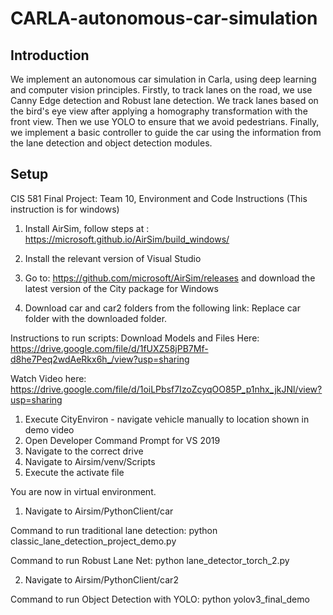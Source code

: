 # CARLA-autonomous-car-simulation

## Introduction

We implement an autonomous car simulation in Carla, using deep learning and computer vision principles. Firstly, to track lanes on the road, we use Canny Edge detection and Robust lane detection. We track lanes based on the bird's eye view after applying a homography transformation with the front view. Then we use YOLO to ensure that we avoid pedestrians. Finally, we implement a basic controller to guide the car using the information from the lane detection and object detection modules. 

## Setup
CIS 581 Final Project: Team 10, Environment and Code Instructions
(This instruction is for windows)

1. Install AirSim, follow steps at : https://microsoft.github.io/AirSim/build_windows/

2. Install the relevant version of Visual Studio

3. Go to: https://github.com/microsoft/AirSim/releases and download the latest version of the City package for Windows

3. Download car and car2 folders from the following link: 
	Replace car folder with the downloaded folder.	

Instructions to run scripts: 
Download Models and Files Here: https://drive.google.com/file/d/1fUXZ58jPB7Mf-d8he7Peq2wdAeRkx6h_/view?usp=sharing

Watch Video here: https://drive.google.com/file/d/1oiLPbsf7IzoZcyqOO85P_p1nhx_jkJNl/view?usp=sharing

1. Execute CityEnviron - navigate vehicle manually to location shown in demo video
2. Open Developer Command Prompt for VS 2019
3. Navigate to the correct drive
4. Navigate to Airsim/venv/Scripts
5. Execute the activate file

You are now in virtual environment.

1. Navigate to Airsim/PythonClient/car

Command to run traditional lane detection:
python classic_lane_detection_project_demo.py


Command to run Robust Lane Net:
python lane_detector_torch_2.py

2. Navigate to Airsim/PythonClient/car2

Command to run Object Detection with YOLO:
python yolov3_final_demo

